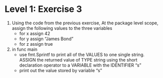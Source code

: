 # Level 1: Exercise 3

1. Using the code from the previous exercise, At the package level scope, assign the following values to the three variables
    - for x assign 42
    - for y assign “James Bond”
    - for z assign true
2. in func main
    - use fmt.Sprintf to print all of the VALUES to one single string. ASSIGN the returned value of TYPE string using the short declaration operator to a VARIABLE with the IDENTIFIER “s”
    - print out the value stored by variable “s”
